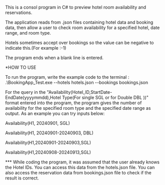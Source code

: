 This is a consol program in C# to preview hotel room availability and reservations. 

The application reads from .json files containing hotel data and booking data, then allow a user to check room availability for a specified hotel, date range, and room type. 

Hotels sometimes accept over bookings so the value can be negative to indicate this.(For example :-1)

The program ends when a blank line is entered.  


*HOW TO USE

To run the program, write the example code to the terminal : .\BookingApp_Test.exe --hotels hotels.json --bookings bookings.json

For the query in the 
"Availability(Hotel_ID,StartDate-EndDate(yyyymmdd),Hotel Type(For single SGL or for Double DBL ))" 
format entered into the program, the program gives the number of availability for the specified room type and the specified date range as output.
As an example you can try inputs below: 

Availability(H1, 20240901, SGL)

Availability(H1, 20240901-20240903, DBL)

Availability(H1,20240901-20240903,SGL)

Availability(H1,20240908-20240913,SGL)

*** While coding the program, it was assumed that the user already knows the Hotel IDs.
    You can access this data from the hotels.json file.
    You can also access the reservation data from bookings.json file to check if the result is correct.


                


